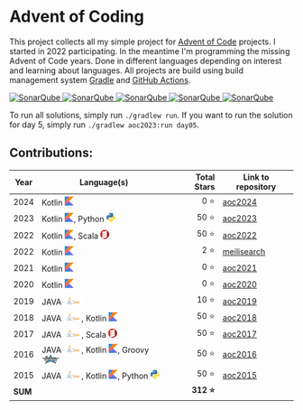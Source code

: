 # Advent of Coding

This project collects all my simple project for [Advent of Code](https://adventofcode.com/) projects. I started in 2022
participating. In the meantime I'm programming the missing Advent of Code years. Done in different languages depending
on interest and learning about languages. All projects are build using build management system 
[Gradle](https://gradle.org/) and [GitHub Actions](https://docs.github.com/actions).

[![SonarQube](https://sonarcloud.io/api/project_badges/measure?project=de.havox_design.aoc%3Aadvent_of_code&metric=alert_status "The current SonarQube analysis status")
![SonarQube](https://sonarcloud.io/api/project_badges/measure?project=de.havox_design.aoc%3Aadvent_of_code&metric=coverage "The current coverage")
![SonarQube](https://sonarcloud.io/api/project_badges/measure?project=de.havox_design.aoc%3Aadvent_of_code&metric=bugs "The current number of SonarQube bugs")
![SonarQube](https://sonarcloud.io/api/project_badges/measure?project=de.havox_design.aoc%3Aadvent_of_code&metric=vulnerabilities "The current number of SonarQube vulnerabilities")
![SonarQube](https://sonarcloud.io/api/project_badges/measure?project=de.havox_design.aoc%3Aadvent_of_code&metric=code_smells "The current number of SonarQube code smells")](https://sonarcloud.io/dashboard?id=de.havox_design.aoc:advent_of_code)

To run all solutions, simply run `./gradlew run`. If you want to run the solution for day 5, simply run
`./gradlew aoc2023:run day05`.

## Contributions:
| Year    | Language(s)                                                                                    | Total Stars | Link to repository                                                                 |
|---------|------------------------------------------------------------------------------------------------|------------:|------------------------------------------------------------------------------------|
| 2024    | Kotlin ![Kotlin](img/kotlin.png)                                                               |         0 ⭐ | [aoc2024](https://github.com/Gentleman1983/advent-of-code/tree/main/aoc2024)       |
| 2023    | Kotlin ![Kotlin](img/kotlin.png), Python ![Python](img/python.png)                             |        50 ⭐ | [aoc2023](https://github.com/Gentleman1983/advent-of-code/tree/main/aoc2023)       |
| 2022    | Kotlin ![Kotlin](img/kotlin.png), Scala ![Scala](img/scala.png)                                |        50 ⭐ | [aoc2022](https://github.com/Gentleman1983/advent-of-code/tree/main/aoc2021)       |
| 2022    | Kotlin ![Kotlin](img/kotlin.png)                                                               |         2 ⭐ | [meilisearch](https://github.com/Gentleman1983/advent-of-code/tree/main/meili2022) |
| 2021    | Kotlin ![Kotlin](img/kotlin.png)                                                               |         0 ⭐ | [aoc2021](https://github.com/Gentleman1983/aoc2021)                                |
| 2020    | Kotlin ![Kotlin](img/kotlin.png)                                                               |         0 ⭐ | [aoc2020](https://github.com/Gentleman1983/advent-of-code/tree/main/aoc2020)       |
| 2019    | JAVA ![JAVA](img/java.png)                                                                     |        10 ⭐ | [aoc2019](https://github.com/Gentleman1983/advent-of-code/tree/main/aoc2019)       |
| 2018    | JAVA ![JAVA](img/java.png), Kotlin ![Kotlin](img/kotlin.png)                                   |        50 ⭐ | [aoc2018](https://github.com/Gentleman1983/advent-of-code/tree/main/aoc2018)       |
| 2017    | JAVA ![JAVA](img/java.png), Scala ![Scala](img/scala.png)                                      |        50 ⭐ | [aoc2017](https://github.com/Gentleman1983/advent-of-code/tree/main/aoc2017)       |
| 2016    | JAVA ![JAVA](img/java.png), Kotlin ![Kotlin](img/kotlin.png), Groovy ![Groovy](img/groovy.png) |        50 ⭐ | [aoc2016](https://github.com/Gentleman1983/advent-of-code/tree/main/aoc2016)       |
| 2015    | JAVA ![JAVA](img/java.png), Kotlin ![Kotlin](img/kotlin.png), Python ![Python](img/python.png) |        50 ⭐ | [aoc2015](https://github.com/Gentleman1983/advent-of-code/tree/main/aoc2015)       |
| **SUM** |                                                                                                |   **312 ⭐** |                                                                                    |

